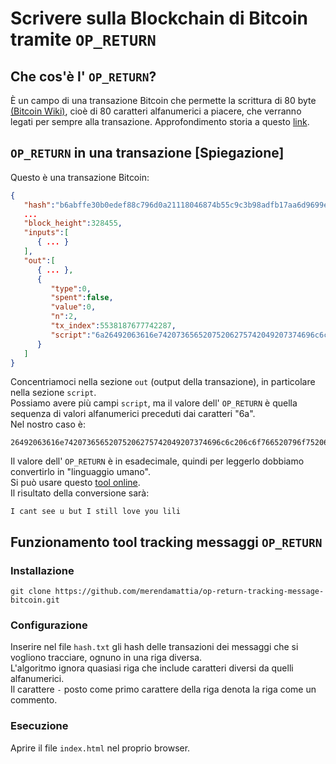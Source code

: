 # Scrivere sulla Blockchain di Bitcoin tramite `OP_RETURN`
## Che cos'è l' `OP_RETURN`?
È un campo di una transazione Bitcoin che permette la scrittura di 80 byte [(Bitcoin Wiki)](https://en.bitcoin.it/wiki/Script), cioè di 80 caratteri alfanumerici a piacere, che verranno legati per sempre alla transazione. Approfondimento storia a questo [link](https://bitcoin.stackexchange.com/questions/29554/explanation-of-what-an-op-return-transaction-looks-like).

## `OP_RETURN` in una transazione [Spiegazione]
Questo è una transazione Bitcoin:
```json
{
   "hash":"b6abffe30b0edef88c796d0a21118046874b55c9c3b98adfb17aa6d9699e679d",
   ...
   "block_height":328455,
   "inputs":[
      { ... }
   ],
   "out":[
      { ... },
      {
         "type":0,
         "spent":false,
         "value":0,
         "n":2,
         "tx_index":5538187677742287,
         "script":"6a26492063616e74207365652075206275742049207374696c6c206c6f766520796f75206c696c69"
      }
   ]
}
```
Concentriamoci nella sezione `out` (output della transazione), in particolare nella sezione `script`.  
Possiamo avere più campi `script`, ma il valore dell' `OP_RETURN` è quella sequenza di valori alfanumerici preceduti dai caratteri "6a".  
Nel nostro caso è:
```
26492063616e74207365652075206275742049207374696c6c206c6f766520796f75206c696c69
```
Il valore dell' `OP_RETURN` è in esadecimale, quindi per leggerlo dobbiamo convertirlo in "linguaggio umano".  
Si può usare questo [tool online](https://www.duplichecker.com/hex-to-text.php).  
Il risultato della conversione sarà:
```
I cant see u but I still love you lili
```

## Funzionamento tool tracking messaggi `OP_RETURN`
### Installazione
```
git clone https://github.com/merendamattia/op-return-tracking-message-bitcoin.git
```
### Configurazione
Inserire nel file `hash.txt` gli hash delle transazioni dei messaggi che si vogliono tracciare, ognuno in una riga diversa.  
L'algoritmo ignora quasiasi riga che include caratteri diversi da quelli alfanumerici.  
Il carattere `-` posto come primo carattere della riga denota la riga come un commento.
### Esecuzione
Aprire il file `index.html` nel proprio browser.
